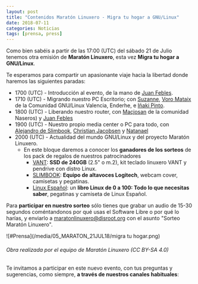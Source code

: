 ```yaml
---
layout: post
title: "Contenidos Maratón Linuxero - Migra tu hogar a GNU/Linux"
date: 2018-07-11
categories: Noticias
tags: [prensa, press]
---
```


Como bien sabéis a partir de las 17:00 (UTC) del sábado 21 de Julio tenemos otra emisión de **Maratón Linuxero**, esta vez **Migra tu hogar a GNU/Linux**.

Te esperamos para compartir un apasionante viaje hacia la libertad donde haremos las siguientes paradas:

- 1700 (UTC) - Introducción al evento, de la mano de [Juan Febles](https://t.me/@JuanFebles).
- 1710 (UTC) - Migrando nuestro PC Escritorio; con [Suzanne](https://t.me/@suzanneelhada), [Voro Mataix](https://t.me/@voromv) de la Comunidad GNU/Linux Valencia, Enderhe, e [Iñaki Pinto](https://t.me/@Pan0ram1x).
- 1800 (UTC) - Liberando nuestro router, con [Macjosan](https://t.me/@macjosan) de la comunidad Naseros) y [Juan Febles](https://t.me/@JuanFebles)
- 1900 (UTC) - Nuestro propio media center o PC para todo, con [Alejandro de Slimbook](https://t.me/@XYZsmk), [Christian Jacobsen](https://t.me/@cjacobsen) y [Natanael](https://t.me/@NeoRanger)
- 2000 (UTC) - Actualidad del mundo GNU/Linux y del proyecto Maratón Linuxero. 
    - En este bloque daremos a conocer los **ganadores de los sorteos** de los pack de regalos de nuestros patrocinadores 
        - [VANT](http://www.vantpc.es/): **SSD de 240GB** (2.5" o m.2), kit teclado linuxero VANT y pendrive con distro Linux.
        - [SLIMBOOK](https://slimbook.es/): **Equipo de altavoces Logitech**, webcam cover, camisetas y pegatinas.
        - [Linux Español](https://linuxespanol.net/): un **libro Linux de 0 a 100: Todo lo que necesitas saber**, pegatinas y camiseta de Linux Español.


Para **participar en nuestro sorteo** sólo tienes que grabar un audio de 15-30 segundos coméntandonos por qué usas el Software Libre o por qué lo harías, y enviarlo a maratonlinuxero@disroot.org con el asunto "Sorteo Maratón Linuxero".


![#Prensa](/media/05_MARATON_21JUL18/migra tu hogar.png)
###### Obra realizada por el equipo de Maratón Linuxero (CC BY-SA 4.0)



Te invitamos a participar en este nuevo evento, con tus preguntas y sugerencias, como siempre, **a través de nuestros canales habituales**: